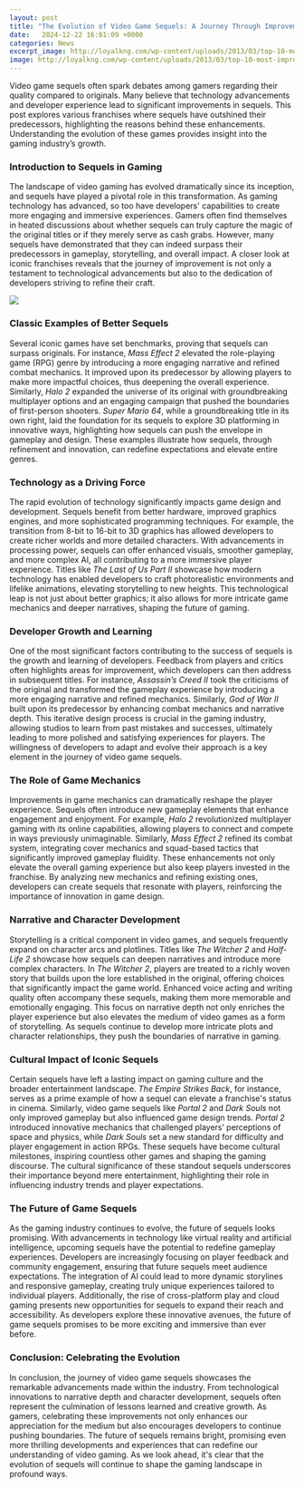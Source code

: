 ```yaml
---
layout: post
title: "The Evolution of Video Game Sequels: A Journey Through Improvement"
date:   2024-12-22 16:01:09 +0000
categories: News
excerpt_image: http://loyalkng.com/wp-content/uploads/2013/03/top-10-most-improved-video-game-sequels-banner.jpg
image: http://loyalkng.com/wp-content/uploads/2013/03/top-10-most-improved-video-game-sequels-banner.jpg
---
```


Video game sequels often spark debates among gamers regarding their quality compared to originals. Many believe that technology advancements and developer experience lead to significant improvements in sequels. This post explores various franchises where sequels have outshined their predecessors, highlighting the reasons behind these enhancements. Understanding the evolution of these games provides insight into the gaming industry’s growth.
### Introduction to Sequels in Gaming
The landscape of video gaming has evolved dramatically since its inception, and sequels have played a pivotal role in this transformation. As gaming technology has advanced, so too have developers' capabilities to create more engaging and immersive experiences. Gamers often find themselves in heated discussions about whether sequels can truly capture the magic of the original titles or if they merely serve as cash grabs. However, many sequels have demonstrated that they can indeed surpass their predecessors in gameplay, storytelling, and overall impact. A closer look at iconic franchises reveals that the journey of improvement is not only a testament to technological advancements but also to the dedication of developers striving to refine their craft.

![](http://loyalkng.com/wp-content/uploads/2013/03/top-10-most-improved-video-game-sequels-banner.jpg)
### Classic Examples of Better Sequels
Several iconic games have set benchmarks, proving that sequels can surpass originals. For instance, *Mass Effect 2* elevated the role-playing game (RPG) genre by introducing a more engaging narrative and refined combat mechanics. It improved upon its predecessor by allowing players to make more impactful choices, thus deepening the overall experience. Similarly, *Halo 2* expanded the universe of its original with groundbreaking multiplayer options and an engaging campaign that pushed the boundaries of first-person shooters. *Super Mario 64*, while a groundbreaking title in its own right, laid the foundation for its sequels to explore 3D platforming in innovative ways, highlighting how sequels can push the envelope in gameplay and design. These examples illustrate how sequels, through refinement and innovation, can redefine expectations and elevate entire genres.
### Technology as a Driving Force
The rapid evolution of technology significantly impacts game design and development. Sequels benefit from better hardware, improved graphics engines, and more sophisticated programming techniques. For example, the transition from 8-bit to 16-bit to 3D graphics has allowed developers to create richer worlds and more detailed characters. With advancements in processing power, sequels can offer enhanced visuals, smoother gameplay, and more complex AI, all contributing to a more immersive player experience. Titles like *The Last of Us Part II* showcase how modern technology has enabled developers to craft photorealistic environments and lifelike animations, elevating storytelling to new heights. This technological leap is not just about better graphics; it also allows for more intricate game mechanics and deeper narratives, shaping the future of gaming.
### Developer Growth and Learning
One of the most significant factors contributing to the success of sequels is the growth and learning of developers. Feedback from players and critics often highlights areas for improvement, which developers can then address in subsequent titles. For instance, *Assassin’s Creed II* took the criticisms of the original and transformed the gameplay experience by introducing a more engaging narrative and refined mechanics. Similarly, *God of War II* built upon its predecessor by enhancing combat mechanics and narrative depth. This iterative design process is crucial in the gaming industry, allowing studios to learn from past mistakes and successes, ultimately leading to more polished and satisfying experiences for players. The willingness of developers to adapt and evolve their approach is a key element in the journey of video game sequels.
### The Role of Game Mechanics
Improvements in game mechanics can dramatically reshape the player experience. Sequels often introduce new gameplay elements that enhance engagement and enjoyment. For example, *Halo 2* revolutionized multiplayer gaming with its online capabilities, allowing players to connect and compete in ways previously unimaginable. Similarly, *Mass Effect 2* refined its combat system, integrating cover mechanics and squad-based tactics that significantly improved gameplay fluidity. These enhancements not only elevate the overall gaming experience but also keep players invested in the franchise. By analyzing new mechanics and refining existing ones, developers can create sequels that resonate with players, reinforcing the importance of innovation in game design.
### Narrative and Character Development
Storytelling is a critical component in video games, and sequels frequently expand on character arcs and plotlines. Titles like *The Witcher 2* and *Half-Life 2* showcase how sequels can deepen narratives and introduce more complex characters. In *The Witcher 2*, players are treated to a richly woven story that builds upon the lore established in the original, offering choices that significantly impact the game world. Enhanced voice acting and writing quality often accompany these sequels, making them more memorable and emotionally engaging. This focus on narrative depth not only enriches the player experience but also elevates the medium of video games as a form of storytelling. As sequels continue to develop more intricate plots and character relationships, they push the boundaries of narrative in gaming.
### Cultural Impact of Iconic Sequels
Certain sequels have left a lasting impact on gaming culture and the broader entertainment landscape. *The Empire Strikes Back*, for instance, serves as a prime example of how a sequel can elevate a franchise's status in cinema. Similarly, video game sequels like *Portal 2* and *Dark Souls* not only improved gameplay but also influenced game design trends. *Portal 2* introduced innovative mechanics that challenged players’ perceptions of space and physics, while *Dark Souls* set a new standard for difficulty and player engagement in action RPGs. These sequels have become cultural milestones, inspiring countless other games and shaping the gaming discourse. The cultural significance of these standout sequels underscores their importance beyond mere entertainment, highlighting their role in influencing industry trends and player expectations.
### The Future of Game Sequels
As the gaming industry continues to evolve, the future of sequels looks promising. With advancements in technology like virtual reality and artificial intelligence, upcoming sequels have the potential to redefine gameplay experiences. Developers are increasingly focusing on player feedback and community engagement, ensuring that future sequels meet audience expectations. The integration of AI could lead to more dynamic storylines and responsive gameplay, creating truly unique experiences tailored to individual players. Additionally, the rise of cross-platform play and cloud gaming presents new opportunities for sequels to expand their reach and accessibility. As developers explore these innovative avenues, the future of game sequels promises to be more exciting and immersive than ever before.
### Conclusion: Celebrating the Evolution
In conclusion, the journey of video game sequels showcases the remarkable advancements made within the industry. From technological innovations to narrative depth and character development, sequels often represent the culmination of lessons learned and creative growth. As gamers, celebrating these improvements not only enhances our appreciation for the medium but also encourages developers to continue pushing boundaries. The future of sequels remains bright, promising even more thrilling developments and experiences that can redefine our understanding of video gaming. As we look ahead, it's clear that the evolution of sequels will continue to shape the gaming landscape in profound ways.